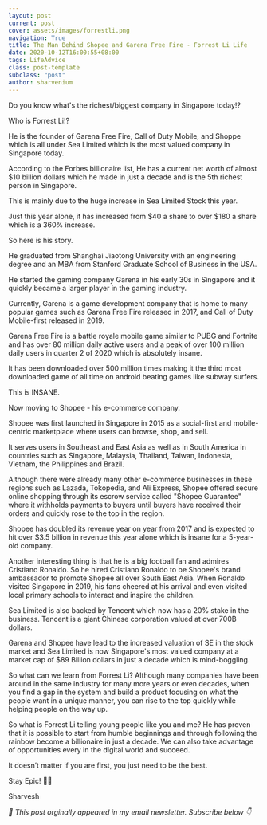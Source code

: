 ```yaml
---
layout: post
current: post
cover: assets/images/forrestli.png
navigation: True
title: The Man Behind Shopee and Garena Free Fire - Forrest Li Life
date: 2020-10-12T16:00:55+08:00
tags: LifeAdvice
class: post-template
subclass: "post"
author: sharvenium
---
```


Do you know what's the richest/biggest company in Singapore today!?

Who is Forrest Li!?

He is the founder of Garena Free Fire, Call of Duty Mobile, and Shoppe which is all under Sea Limited which is the most valued company in Singapore today.

According to the Forbes billionaire list, He has a current net worth of almost $10 billion dollars which he made in just a decade and is the 5th richest person in Singapore.

This is mainly due to the huge increase in Sea Limited Stock this year.

Just this year alone, it has increased from $40 a share to over $180 a share which is a 360% increase.

So here is his story.

He graduated from Shanghai Jiaotong University with an engineering degree and an MBA from Stanford Graduate School of Business in the USA.

He started the gaming company Garena in his early 30s in Singapore and it quickly became a larger player in the gaming industry.

Currently, Garena is a game development company that is home to many popular games such as Garena Free Fire released in 2017, and Call of Duty Mobile-first released in 2019.

Garena Free Fire is a battle royale mobile game similar to PUBG and Fortnite and has over 80 million daily active users and a peak of over 100 million daily users in quarter 2 of 2020 which is absolutely insane.

It has been downloaded over 500 million times making it the third most downloaded game of all time on android beating games like subway surfers.

This is INSANE.

Now moving to Shopee - his e-commerce company.

Shopee was first launched in Singapore in 2015 as a social-first and mobile-centric marketplace where users can browse, shop, and sell.

It serves users in Southeast and East Asia as well as in South America in countries such as Singapore, Malaysia, Thailand, Taiwan, Indonesia, Vietnam, the Philippines and Brazil.

Although there were already many other e-commerce businesses in these regions such as Lazada, Tokopedia, and Ali Express, Shopee offered secure online shopping through its escrow service called "Shopee Guarantee" where it withholds payments to buyers until buyers have received their orders and quickly rose to the top in the region.

Shopee has doubled its revenue year on year from 2017 and is expected to hit over $3.5 billion in revenue this year alone which is insane for a 5-year-old company.

Another interesting thing is that he is a big football fan and admires Cristiano Ronaldo. So he hired Cristiano Ronaldo to be Shopee's brand ambassador to promote Shopee all over South East Asia. When Ronaldo visited Singapore in 2019, his fans cheered at his arrival and even visited local primary schools to interact and inspire the children.

Sea Limited is also backed by Tencent which now has a 20% stake in the business. Tencent is a giant Chinese corporation valued at over 700B dollars.

Garena and Shopee have lead to the increased valuation of SE in the stock market and Sea Limited is now Singapore's most valued company at a market cap of $89 Billion dollars in just a decade which is mind-boggling.

So what can we learn from Forrest Li? Although many companies have been around in the same industry for many more years or even decades, when you find a gap in the system and build a product focusing on what the people want in a unique manner, you can rise to the top quickly while helping people on the way up.

So what is Forrest Li telling young people like you and me? He has proven that it is possible to start from humble beginnings and through following the rainbow become a billionaire in just a decade. We can also take advantage of opportunities every in the digital world and succeed.

It doesn’t matter if you are first, you just need to be the best.

Stay Epic! ✌🏽

Sharvesh

_💌 This post orginally appeared in my email newsletter. Subscribe below 👇_
